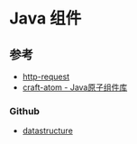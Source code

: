 # Java 组件

## 参考
* [http-request](https://github.com/kevinsawicki/http-request)
* [craft-atom - Java原子组件库](https://github.com/mindwind/craft-atom)


### Github
* [datastructure](https://github.com/buptdavid/datastructure)